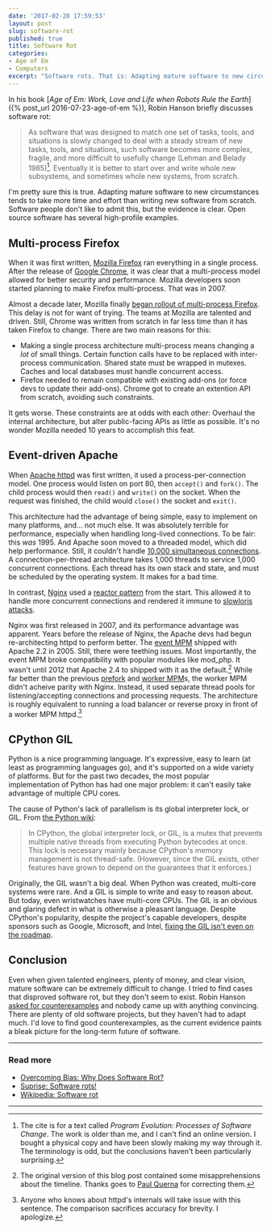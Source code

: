 ```yaml
---
date: '2017-02-28 17:59:53'
layout: post
slug: software-rot
published: true
title: Software Rot
categories:
- Age of Em
- Computers
excerpt: "Software rots. That is: Adapting mature software to new circumstances tends to take more time and effort than writing new software from scratch. Software people don't like to admit this, but open source software has several high-profile examples."
---
```


In his book [*Age of Em: Work, Love and Life when Robots Rule the Earth*]({% post_url 2016-07-23-age-of-em %}), Robin Hanson briefly discusses software rot:

> As software that was designed to match one set of tasks, tools, and situations is slowly changed to deal with a steady stream of new tasks, tools, and situations, such software becomes more complex, fragile, and more difficult to usefully change (Lehman and Belady 1985)[^Lehman]. Eventually it is better to start over and write whole new subsystems, and sometimes whole new systems, from scratch.

I'm pretty sure this is true. Adapting mature software to new circumstances tends to take more time and effort than writing new software from scratch. Software people don't like to admit this, but the evidence is clear. Open source software has several high-profile examples.


## Multi-process Firefox

When it was first written, [Mozilla Firefox](https://en.wikipedia.org/wiki/Firefox) ran everything in a single process. After the release of [Google Chrome](https://en.wikipedia.org/wiki/Google_Chrome), it was clear that a multi-process model allowed for better security and performance. Mozilla developers soon started planning to make Firefox multi-process. That was in 2007.

Almost a decade later, Mozilla finally [began rollout of multi-process Firefox](https://blog.mozilla.org/futurereleases/2016/12/21/update-on-multi-process-firefox/). This delay is not for want of trying. The teams at Mozilla are talented and driven. Still, Chrome was written from scratch in far less time than it has taken Firefox to change. There are two main reasons for this:

- Making a single process architecture multi-process means changing a *lot* of small things. Certain function calls have to be replaced with inter-process communication. Shared state must be wrapped in mutexes. Caches and local databases must handle concurrent access.
- Firefox needed to remain compatible with existing add-ons (or force devs to update their add-ons). Chrome got to create an extention API from scratch, avoiding such constraints.

It gets worse. These constraints are at odds with each other: Overhaul the internal architecture, but alter public-facing APIs as little as possible. It's no wonder Mozilla needed 10 years to accomplish this feat.


## Event-driven Apache

When [Apache httpd](https://httpd.apache.org/) was first written, it used a process-per-connection model. One process would listen on port 80, then `accept()` and `fork()`. The child process would then `read()` and `write()` on the socket. When the request was finished, the child would `close()` the socket and `exit()`.

This architecture had the advantage of being simple, easy to implement on many platforms, and… not much else. It was absolutely terrible for performance, especially when handling long-lived connections. To be fair: this *was* 1995. And Apache soon moved to a threaded model, which did help performance. Still, it couldn't handle [10,000 simultaneous connections](https://en.wikipedia.org/wiki/C10k_problem). A connection-per-thread architecture takes 1,000 threads to service 1,000 concurrent connections. Each thread has its own stack and state, and must be scheduled by the operating system. It makes for a bad time.

In contrast, [Nginx](https://www.nginx.com) used a [reactor pattern](https://en.wikipedia.org/wiki/Reactor_pattern) from the start. This allowed it to handle more concurrent connections and rendered it immune to [slowloris attacks](https://en.wikipedia.org/wiki/Slowloris_%28computer_security%29).

Nginx was first released in 2007, and its performance advantage was apparent. Years before the release of Nginx, the Apache devs had begun re-architecting httpd to perform better. The [event MPM](https://httpd.apache.org/docs/2.4/mod/event.html) shipped with Apache 2.2 in 2005. Still, there were teething issues. Most importantly, the event MPM broke compatibility with popular modules like mod_php. It wasn't until 2012 that Apache 2.4 to shipped with it as the default.[^httpd] While far better than the previous [prefork](https://httpd.apache.org/docs/2.4/mod/prefork.html) and [worker MPM](https://httpd.apache.org/docs/2.4/mod/worker.html)s, the worker MPM didn't acheive parity with Nginx. Instead, it used separate thread pools for listening/accepting connections and processing requests. The architecture is roughly equivalent to running a load balancer or reverse proxy in front of a worker MPM httpd.[^httpd2]


## CPython GIL

Python is a nice programming language. It's expressive, easy to learn (at least as programming languages go), and it's supported on a wide variety of platforms. But for the past two decades, the most popular implementation of Python has had one major problem: it can't easily take advantage of multiple CPU cores.

The cause of Python's lack of parallelism is its global interpreter lock, or GIL. From [the Python wiki](https://wiki.python.org/moin/GlobalInterpreterLock):

> In CPython, the global interpreter lock, or GIL, is a mutex that prevents multiple native threads from executing Python bytecodes at once. This lock is necessary mainly because CPython's memory management is not thread-safe. (However, since the GIL exists, other features have grown to depend on the guarantees that it enforces.)

Originally, the GIL wasn't a big deal. When Python was created, multi-core systems were rare. And a GIL is simple to write and easy to reason about. But today, even wristwatches have multi-core CPUs. The GIL is an obvious and glaring defect in what is otherwise a pleasant language. Despite CPython's popularity, despite the project's capable developers, despite sponsors such as Google, Microsoft, and Intel, [fixing the GIL isn't even on the roadmap](https://docs.python.org/3.3/faq/library.html#can-t-we-get-rid-of-the-global-interpreter-lock).


## Conclusion

Even when given talented engineers, plenty of money, and clear vision, mature software can be extremely difficult to change. I tried to find cases that disproved software rot, but they don't seem to exist. Robin Hanson [asked for counterexamples](https://twitter.com/robinhanson/status/616982698305974272) and nobody came up with anything convincing. There are plenty of old software projects, but they haven't had to adapt much. I'd love to find good counterexamples, as the current evidence paints a bleak picture for the long-term future of software.

---

### Read more

- [Overcoming Bias: Why Does Software Rot?](http://www.overcomingbias.com/2016/06/why-does-software-rot.html)
- [Suprise: Software rots!](http://www.agile-process.org/change.html)
- [Wikipedia: Software rot](https://en.wikipedia.org/wiki/Software_rot)

---

[^Lehman]: The cite is for a text called *Program Evolution: Processes of Software Change*. The work is older than me, and I can't find an online version. I bought a physical copy and have been slowly making my way through it. The terminology is odd, but the conclusions haven't been particularly surprising.

[^httpd]: The original version of this blog post contained some misapprehensions about the timeline. Thanks goes to [Paul Querna](https://journal.paul.querna.org/) for correcting them.

[^httpd2]: Anyone who knows about httpd's internals will take issue with this sentence. The comparison sacrifices accuracy for brevity. I apologize.
